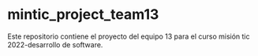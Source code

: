 # mintic_project_team13

Este repositorio contiene el proyecto del equipo 13 para el curso misión tic 2022-desarrollo de software. 